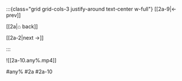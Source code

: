 :::{class="grid grid-cols-3 justify-around text-center w-full"}
[[2a-9|← prev]]

[[2a|⌂ back]]

[[2a-2|next →]]

:::

![[2a-10.any%.mp4]]

#any% #2a #2a-10